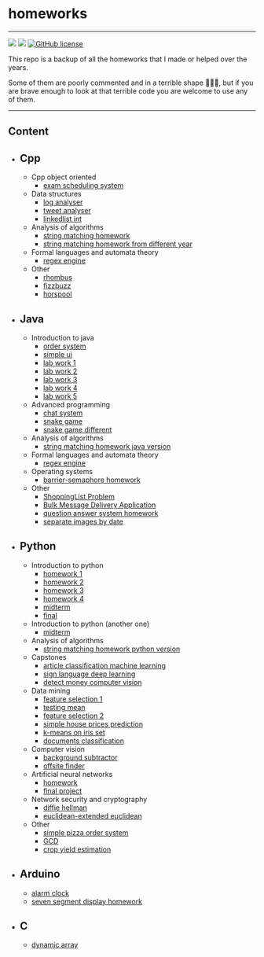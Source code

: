 # homeworks
---
![](https://img.shields.io/github/languages/count/cccaaannn/homeworks?style=flat-square) ![](https://img.shields.io/github/repo-size/cccaaannn/homeworks?style=flat-square) [![GitHub license](https://img.shields.io/github/license/cccaaannn/homeworks?style=flat-square)](https://github.com/cccaaannn/homeworks/blob/master/LICENSE) 

This repo is a backup of all the homeworks that I made or helped over the years.

Some of them are poorly commented and in a terrible shape 🤷🏻‍♂️, but if you are brave enough to look at that terrible code you are welcome to use any of them.

---

## **Content**

- ## Cpp
	- Cpp object oriented
    	- [exam scheduling system](1-cpp/cpp_object_oriented/oop_hw)
  	- Data structures
    	- [log analyser](1-cpp/data_structures/log_analyser)
    	- [tweet analyser](1-cpp/data_structures/tweet_analyser)
		- [linkedlist int](1-cpp/data_structures/linkedlist_int)
  	- Analysis of algorithms
    	- [string matching homework](1-cpp/analysis_of_algorithms/string_matching)
    	- [string matching homework from different year](1-cpp/analysis_of_algorithms/string_matching_hw_different_year)
  	- Formal languages and automata theory
    	- [regex engine](1-cpp/formal_languages_and_automata_theory/regex_engine)
	- Other
		- [rhombus](1-cpp/other/rhombus)
		- [fizzbuzz](1-cpp/other/fizzbuzz)
		- [horspool](1-cpp/other/horspool)
- ## Java
	- Introduction to java
		- [order system](2-java/introduction_to_java/order_system)
		- [simple ui](2-java/introduction_to_java/simple_ui)	
		- [lab work 1](2-java/introduction_to_java/lab1)
		- [lab work 2](2-java/introduction_to_java/lab2)
		- [lab work 3](2-java/introduction_to_java/lab3)
		- [lab work 4](2-java/introduction_to_java/lab4)
		- [lab work 5](2-java/introduction_to_java/lab5)	
	- Advanced programming
		- [chat system](2-java/advanced_programming/chat)
		- [snake game](2-java/advanced_programming/snake_game_mine)
		- [snake game different](2-java/advanced_programming/snake_game_not_mine)
	- Analysis of algorithms
		- [string matching homework java version](2-java/analysis_of_algorithms/string_matching)
  	- Formal languages and automata theory
    	- [regex engine](2-java/formal_languages_and_automata_theory/regex_engine)
	- Operating systems
		- [barrier-semaphore homework](2-java/operating_systems/barrier_semaphore)
	- Other
		- [ShoppingList Problem](2-java/other/ProgrammingChallenge/ShoppingListProblem)
		- [Bulk Message Delivery Application](2-java/other/ProgrammingChallenge/BulkMessageDeliveryApplication)
		- [question answer system homework](2-java/other/question_answer_hw)
		- [separate images by date](2-java/other/separate_images_by_date)
- ## Python
	- Introduction to python
		- [homework 1](3-python/introduction_to_python/hw1)
		- [homework 2](3-python/introduction_to_python/hw2)
		- [homework 3](3-python/introduction_to_python/hw3)
		- [homework 4](3-python/introduction_to_python/hw4)
		- [midterm](3-python/introduction_to_python/midterm)
		- [final](3-python/introduction_to_python/final)
	- Introduction to python (another one)
		- [midterm](3-python/introduction_to_python2/midterm)
	- Analysis of algorithms
		- [string matching homework python version](3-python/analysis_of_algorithms/string_matching)
	- Capstones
		- [article classification machine learning](3-python/capstone/article_classification)
		- [sign language deep learning](3-python/capstone/sign_language_deep_learning)
		- [detect money computer vision](3-python/capstone/detect_money)
	- Data mining
		- [feature selection 1](3-python/data_mining/hw1)
		- [testing mean](3-python/data_mining/hw2)
		- [feature selection 2](3-python/data_mining/hw3)
		- [simple house prices prediction](3-python/data_mining/hw4)
		- [k-means on iris set](3-python/data_mining/hw5)
		- [documents classification](3-python/data_mining/hw6)
	- Computer vision
		- [background subtractor](3-python/computer_vision/background_subtractor)
		- [offsite finder](3-python/computer_vision/offsite_finder)
	- Artificial neural networks
		- [homework](3-python/artificial_neural_networks/hw)
		- [final project](3-python/artificial_neural_networks/final_project)		
	- Network security and cryptography
		- [diffie hellman](3-python/network_security_cryptography/hw1)
		- [euclidean-extended euclidean](3-python/network_security_cryptography/hw2)
	- Other
		- [simple pizza order system](3-python/other/simple_pizza_order)
		- [GCD](3-python/other/gcd)
		- [crop yield estimation](3-python/other/crop_yield_estimation)
- ## Arduino
	- [alarm clock](4-arduino/alarm_clock)
	- [seven segment display homework](4-arduino/seven_segment_display)
- ## C
	- [dynamic array](5-c/dynamic_array)